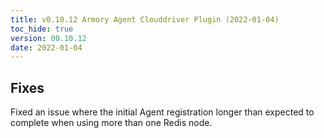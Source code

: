 ```yaml
---
title: v0.10.12 Armory Agent Clouddriver Plugin (2022-01-04)
toc_hide: true
version: 00.10.12
date: 2022-01-04
---
```


## Fixes

Fixed an issue where the initial Agent registration longer than expected to complete when using more than one Redis node.
